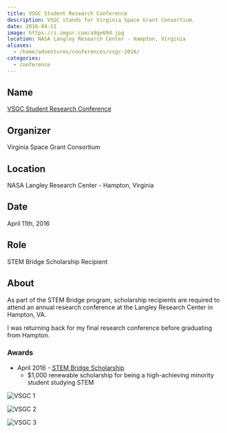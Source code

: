 ```yaml
---
title: VSGC Student Research Conference
description: VSGC stands for Virginia Space Grant Consortium.
date: 2016-04-11
image: https://i.imgur.com/a9ge69d.jpg
location: NASA Langley Research Center - Hampton, Virginia
aliases:
  - /home/adventures/conferences/vsgc-2016/
categories:
  - conference
---
```


## Name

[VSGC Student Research Conference](https://www.vsgc.odu.edu/src/ "VSGC Student Research Conference")

## Organizer

Virginia Space Grant Consortium

## Location

NASA Langley Research Center - Hampton, Virginia

## Date

April 11th, 2016

## Role

STEM Bridge Scholarship Recipient

## About

As part of the STEM Bridge program, scholarship recipients are required to attend an annual research conference at the Langley Research Center in Hampton, VA.

I was returning back for my final research conference before graduating from Hampton.

### Awards

- April 2016 - [STEM Bridge Scholarship](https://vsgc.odu.edu/awardees/20152016/)
  - \$1,000 renewable scholarship for being a high-achieving minority student studying STEM

![VSGC 1](https://i.imgur.com/qPFExn3.jpg)

![VSGC 2](https://i.imgur.com/V6xIRzT.jpg)

![VSGC 3](https://i.imgur.com/hyODocf.jpg)
